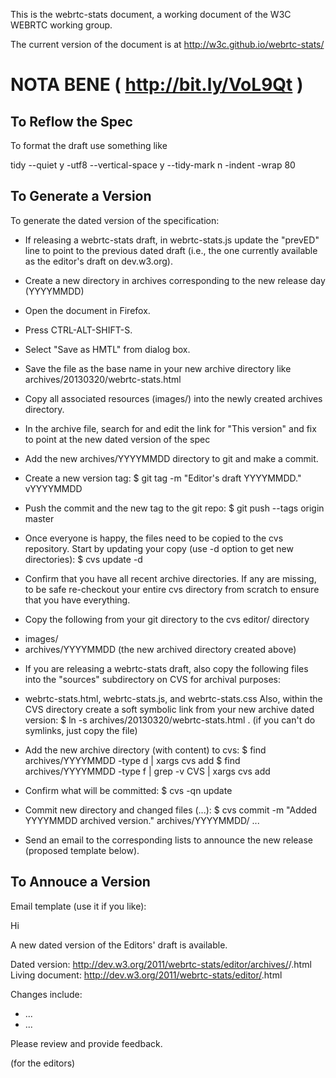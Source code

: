 This is the webrtc-stats document, a working document of the W3C
WEBRTC working group.

The current version of the document is at http://w3c.github.io/webrtc-stats/

NOTA BENE ( http://bit.ly/VoL9Qt ) 
=================================


To Reflow the Spec
------------------

To format the draft use something like 

tidy --quiet y -utf8 --vertical-space y --tidy-mark n -indent -wrap 80


To Generate a Version
---------------------

To generate the dated version of the specification:

* If releasing a webrtc-stats draft, in webrtc-stats.js update the
  "prevED" line to point to the previous dated draft (i.e., the one
  currently available as the editor's draft on dev.w3.org).


* Create a new directory in archives corresponding to the new release
day (YYYYMMDD)

* Open the document in Firefox.

* Press CTRL-ALT-SHIFT-S.

* Select "Save as HMTL" from dialog box.

* Save the file as the base name in your new archive directory like
archives/20130320/webrtc-stats.html

* Copy all associated resources (images/)  into the newly created
archives directory.

* In the archive file, search for and edit the link for "This version"
  and fix to point at the new dated version of the spec

* Add the new archives/YYYYMMDD directory to git and make a commit.

* Create a new version tag:
  $ git tag -m "Editor's draft YYYYMMDD." vYYYYMMDD

* Push the commit and the new tag to the git repo:
  $ git push --tags origin master

* Once everyone is happy, the files need to be copied to the cvs repository.
Start by updating your copy (use -d option to get new directories):
  $ cvs update -d

* Confirm that you have all recent archive directories.  If any are
  missing, to be safe re-checkout your entire cvs directory from scratch to
  ensure that you have everything.

* Copy the following from your git directory to the cvs editor/ directory
 - images/
 - archives/YYYYMMDD (the new archived directory created above)

* If you are releasing a webrtc-stats draft, also copy the following files
   into the "sources" subdirectory on CVS for archival purposes:
 - webrtc-stats.html, webrtc-stats.js, and webrtc-stats.css
  Also, within the CVS directory create a soft symbolic link from your new
  archive dated version:
  $ ln -s archives/20130320/webrtc-stats.html .
  (if you can't do symlinks, just copy the file)

* Add the new archive directory (with content) to cvs:
  $ find archives/YYYYMMDD -type d | xargs cvs add
  $ find archives/YYYYMMDD -type f | grep -v CVS | xargs cvs add

* Confirm what will be committed:
  $ cvs -qn update

* Commit new directory and changed files (...):
  $ cvs commit -m "Added YYYYMMDD archived version." archives/YYYYMMDD/ ...

* Send an email to the corresponding lists to announce the new release
(proposed template below).


To Annouce a Version
--------------------

Email template (use it if you like):

Hi

A new dated version of the Editors' draft is available.

Dated version: http://dev.w3.org/2011/webrtc-stats/editor/archives/<YYYYMMDD>/<docname>.html
Living document: http://dev.w3.org/2011/webrtc-stats/editor/<docname>.html

Changes include:
* ...
* ...

Please review and provide feedback.

<your name> (for the editors)


<!-- See Work Flow
-------------

 [![Stories in Ready](https://badge.waffle.io/.png?label=ready&title=Ready)](http://waffle.io/) -->
